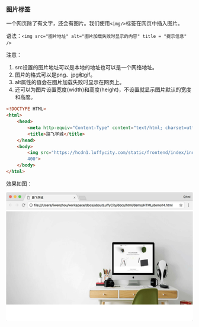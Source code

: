 ### 图片标签

一个网页除了有文字，还会有图片。我们使用`<img/>`标签在网页中插入图片。

语法：`<img src="图片地址" alt="图片加载失败时显示的内容" title = "提示信息" />`

注意：
1. src设置的图片地址可以是本地的地址也可以是一个网络地址。
2. 图片的格式可以是png、jpg和gif。
3. alt属性的值会在图片加载失败时显示在网页上。
4. 还可以为图片设置宽度(width)和高度(height)，不设置就显示图片默认的宽度和高度。

```html
<!DOCTYPE HTML>
<html>
    <head>
        <meta http-equiv="Content-Type" content="text/html; charset=utf-8" />
        <title>路飞学城</title>
    </head>
    <body>
        <img src="https://hcdn1.luffycity.com/static/frontend/index/index_banner_1513933077.167929.png" alt="路飞学城" title="路飞学城" width="800" height="
        400">
    </body>
</html>
```

效果如图：

![img标签效果](/assets/chapter9/html/HTML_16.png)